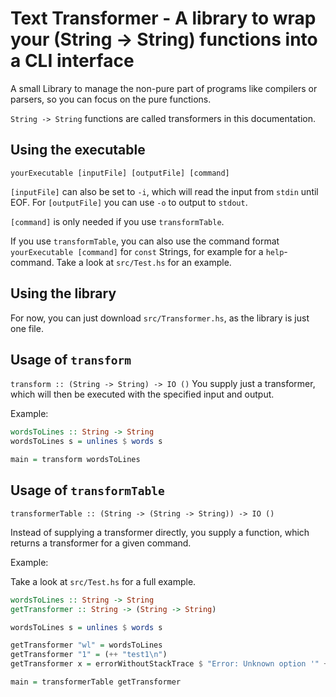 # Text Transformer -  A library to wrap your (String -> String) functions into a CLI interface
A small Library to manage the non-pure part of programs like compilers or parsers, so you can focus on the pure functions.

`String -> String` functions are called transformers in this documentation.

## Using the executable
`yourExecutable [inputFile] [outputFile] [command]`

`[inputFile]` can also be set to `-i`, which will read the input from `stdin` until EOF.
For `[outputFile]` you can use `-o` to output to `stdout`.

`[command]` is only needed if you use `transformTable`.

If you use `transformTable`, you can also use the command format `yourExecutable [command]` for `const` Strings, for example for a `help`-command. Take a look at `src/Test.hs` for an example.

## Using the library
For now, you can just download `src/Transformer.hs`, as the library is just one file.

## Usage of `transform`
`transform :: (String -> String) -> IO ()`
You supply just a transformer, which will then be executed with the specified input and output.

Example:

``` haskell
wordsToLines :: String -> String
wordsToLines s = unlines $ words s

main = transform wordsToLines
```

## Usage of `transformTable`
`transformerTable :: (String -> (String -> String)) -> IO ()`

Instead of supplying a transformer directly, you supply a function, which returns a transformer for a given command. 

Example:

Take a look at `src/Test.hs` for a full example.

``` haskell
wordsToLines :: String -> String
getTransformer :: String -> (String -> String)

wordsToLines s = unlines $ words s

getTransformer "wl" = wordsToLines
getTransformer "1" = (++ "test1\n")
getTransformer x = errorWithoutStackTrace $ "Error: Unknown option '" ++ x ++ "'"

main = transformerTable getTransformer

```
